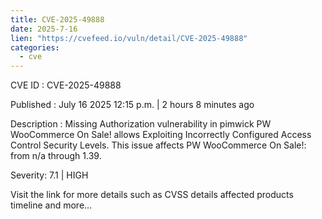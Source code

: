 ```yaml
--- 
title: CVE-2025-49888
date: 2025-7-16
lien: "https://cvefeed.io/vuln/detail/CVE-2025-49888"
categories:
  - cve
---
```


CVE ID : CVE-2025-49888

Published :  July 16
2025
12:15 p.m. | 2 hours
8 minutes ago

Description : Missing Authorization vulnerability in pimwick PW WooCommerce On Sale! allows Exploiting Incorrectly Configured Access Control Security Levels. This issue affects PW WooCommerce On Sale!: from n/a through 1.39.

Severity: 7.1 | HIGH

Visit the link for more details
such as CVSS details
affected products
timeline
and more...

